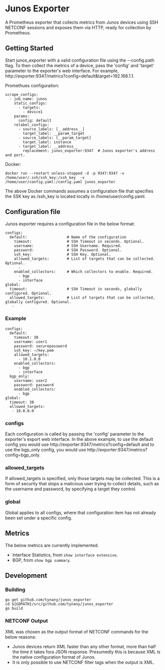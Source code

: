 # Junos Exporter
A Prometheus exporter that collects metrics from Junos devices using SSH NETCONF sessions and exposes them via HTTP, ready for collection by Prometheus.

## Getting Started
Start junos_exporter with a valid configuration file using the --config.path flag. To then collect the metrics of a device, pass the 'config' and 'target' parameter to the exporter's web interface. For example, http://exporter:9347/metrics?config=default&target=192.168.1.1.

Promethues configuraiton:
```
scrape_configs:
  - job_name: junos
    static_configs:
      - targets:
        - device1
    params:
      config: default
    relabel_configs:
      - source_labels: [__address__]
        target_label: __param_target
      - source_labels: [__param_target]
        target_label: instance
      - target_label: __address__
        replacement: junos_exporter:9347  # Junos exporter's address and port.
```

Docker:
```
docker run --restart unless-stopped -d -p 9347:9347 -v /home/user/.ssh/ssh_key:/ssh_key  -v /home/user/config.yaml:/config.yaml junos_exporter
```
The above Docker commands assumes a configuration file that specifies the SSK key as /ssh_key is located locally in /home/user/config.yaml.
## Configuration file
Junos exporter requires a configuration file in the below format:
```
configs:
  default:                  # Name of the configuration
    timeout:                # SSH Timeout in seconds. Optional.
    username:               # SSH Username. Required.
    password:               # SSH Password. Optional.    
    ssh_key:                # SSH Key. Optional.        
    allowed_targets:        # List of targets that can be collected. Optional.
      -          
    enabled_collectors:     # Which collectors to enable. Required.
      - bgp
      - interface
global:
  timeout:                  # SSH Timeout in seconds, globally configured. Optional.
  allowed_targets:          # List of targets that can be collected, globally configured. Optional.
   -
```
### Example
```
configs:
  default:
    timeout: 30
    username: user1
    password: securepassword
    ssh_key: ~/key.pem
    allowed_targets:
      - 10.1.0.0
    enabled_collectors:
      - bgp
      - interface
  bgp_only:
    username: user2
    password: password
    enabled_collectors:
      - bgp
global:
  timeout: 30
  allowed_targets:
   - 10.0.0.0

```
### configs
Each configuration is called by passing the 'config' parameter to the exporter's export web interface. In the above example, to use the default config you would use http://exporter:9347/metrics?config=default and to use the bgp_only config, you would use http://exporter:9347/metrics?config=bgp_only.

### allowed_targets
If allowed_targets is specified, only those targets may be collected. This is a form of security that stops a malicious user trying to collect details, such as the username and password, by specifying a target they control.

### global
Global applies to all configs, where that configuration item has not already been set under a specific config.

## Metrics
The below metrics are currently implemented.
- Interface Statistics, from `show interface extensive`.
- BGP, from `show bgp summary`.

## Development
### Building
```
go get github.com/tynany/junos_exporter
cd ${GOPATH}/src/github.com/tynany/junos_exporter
go build
```

### NETCONF Output
XML was chosen as the output format of NETCONF commands for the below reasons:

 - Junos devices return XML faster than any other format, more than half the time it takes fora JSON response. Presumedly this is because XML is the native configuration format of Junos.
 - It is only possible to use NETCONF filter tags when the output is XML.
